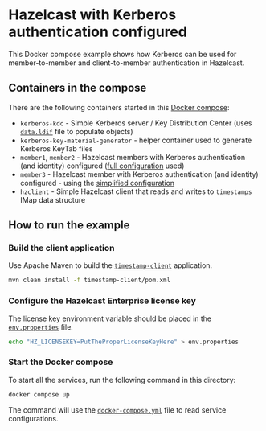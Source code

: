 # Hazelcast with Kerberos authentication configured

This Docker compose example shows how Kerberos can be used for member-to-member and client-to-member authentication in Hazelcast.

## Containers in the compose

There are the following containers started in this [Docker compose](docker-compose.yml):

* `kerberos-kdc` - Simple Kerberos server / Key Distribution Center (uses [`data.ldif`](data.ldif) file to populate objects)
* `kerberos-key-material-generator` - helper container used to generate Kerberos KeyTab files
* `member1`, `member2` - Hazelcast members with Kerberos authentication (and identity) configured ([full configuration](hazelcast.xml) used)
* `member3` - Hazelcast member with Kerberos authentication (and identity) configured - using the [simplified configuration](hazelcast-simple-kerberos.xml)
* `hzclient` - Simple Hazelcast client that reads and writes to `timestamps` IMap data structure

## How to run the example

### Build the client application

Use Apache Maven to build the [`timestamp-client`](timestamp-client/src/main/java/TimestampClient.java) application.

```bash
mvn clean install -f timestamp-client/pom.xml
```

### Configure the Hazelcast Enterprise license key

The license key environment variable should be placed in the [`env.properties`](env.properties) file.

```bash
echo "HZ_LICENSEKEY=PutTheProperLicenseKeyHere" > env.properties
```

### Start the Docker compose

To start all the services, run the following command in this directory:

```bash
docker compose up
```

The command will use the [`docker-compose.yml`](docker-compose.yml) file to read service configurations.

